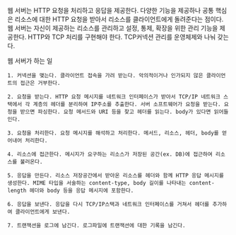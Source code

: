 웹 서버는 HTTP 요청을 처리하고 응답을 제공한다. 다양한 기능을 제공하나 공통 핵심은 리소스에 대한 HTTP 요청을 받아서 리소스를 클라이언트에게 돌려준다는 점이다. 웹 서버는 자신이 제공하는 리소스를 관리하고 설정, 통제, 확장을 위한 관리 기능을 제공한다. HTTP와 TCP 처리를 구현해야 한다. TCP커넥션 관리를 운영체제와 나눠 갖는다. 

웹 서버가 하는 일

    1. 커넥션을 맺는다. 클라이언트 접속을 가려 받는다. 악의적이거나 인가되지 않은 클라이언트의 접근은 거부한다.
    
    2. 요청을 받는다. HTTP 요청 메시지를 네트워크 인터페이스가 받아서 TCP/IP 네트워크 스택에서 각 계층의 헤더를 분리하여 IP주소를 추출한다. 서버 소프트웨어가 요청을 받는다. 요청을 받으면 파싱한다. 요청 메서드와 URI 등을 찾고 헤더를 읽는다. body가 있다면 읽어들인다.

    3. 요청을 처리한다. 요청 메시지를 해석하고 처리한다. 메서드, 리소스, 헤더, body를 얻어내어 처리한다.

    4. 리소스에 접근한다. 메시지가 요구하는 리소스가 저장된 공간(ex. DB)에 접근하여 리소스를 불러온다.

    5. 응답을 만든다. 리소스 저장공간에서 받아온 리소스를 헤더와 함께 HTTP 응답 메시지를 생성한다. MIME 타입을 서술하는 content-type, body 길이를 나타내는 content-length 헤더와 body 등을 응답 메시지에 포함한다.

    6. 응답을 보낸다. 응답을 다시 TCP/IP스택과 네트워크 인터페이스를 거쳐서 헤더를 추가하여 클라이언트에게 보낸다.

    7. 트랜잭션을 로그에 남긴다. 로그파일에 트랜잭션에 대한 기록을 남긴다.

